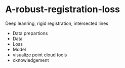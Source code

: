 # A-robust-registration-loss
Deep leanring, rigid registration, intersected lines
- Data prepartions
- Data
- Loss
- Model
- visualize point cloud tools
- cknowledgement
